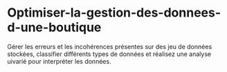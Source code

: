 # Optimiser-la-gestion-des-donnees-d-une-boutique
Gérer les erreurs et les incohérences présentes sur des jeu de données stockées, classifier différents types de données et réalisez une analyse uivarié pour interpréter les données.
